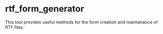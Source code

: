 # rtf_form_generator
This tool provides useful methods for the form creation and maintanance of RTF files.
